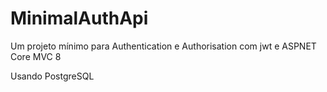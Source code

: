 # MinimalAuthApi
Um projeto mínimo para Authentication e Authorisation com jwt e ASPNET Core MVC 8

Usando PostgreSQL
